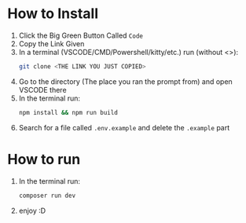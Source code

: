 # How to Install

1. Click the Big Green Button Called ```Code```
2. Copy the Link Given
3. In a terminal (VSCODE/CMD/Powershell/kitty/etc.) run (without <>):
    ```bash
    git clone <THE LINK YOU JUST COPIED>
    ```
4. Go to the directory (The place you ran the prompt from) and open VSCODE there
5. In the terminal run:
    ```bash
    npm install && npm run build
    ```
6. Search for a file called ```.env.example``` and delete the ```.example``` part

# How to run
1. In the terminal run:
    ```bash
    composer run dev
    ```
2. enjoy :D